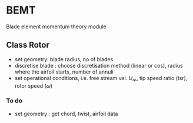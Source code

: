 # BEMT
Blade element momentum theory module

## Class Rotor
- set geometry: blade radius, no of blades
- discretise blade : choose discretisation method (linear or cos), radius where the airfoil starts, number of annuli
- set operational conditions, i.e. free stream vel. $U_{\infty}$, tip speed ratio (tsr), rotor speed ($\omega$)
### To do
- set geometry : get chord, twist, airfoil data



